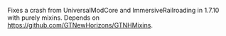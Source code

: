 Fixes a crash from UniversalModCore and ImmersiveRailroading in 1.7.10 with purely mixins.
Depends on https://github.com/GTNewHorizons/GTNHMixins.
